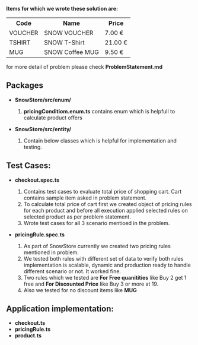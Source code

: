 **Items for which we wrote these solution are:**
<table>
    <tr><th>Code</th><th>Name</th><th>Price</th></tr>
    <tr><td>VOUCHER</td><td>SNOW VOUCHER</td><td>7.00 &euro;</td></tr>
    <tr><td>TSHIRT</td><td> SNOW T-Shirt</td><td>21.00 &euro;</td></tr>
    <tr><td>MUG</td><td>SNOW Coffee MUG</td><td>9.50 &euro;</td></tr>
</table>

for more detail of problem please check **ProblemStatement.md**

## Packages

* **SnowStore/src/enum/**
  1. **pricingConditiom.enum.ts** contains enum which is helpfull to calculate product offers

* **SnowStore/src/entity/**     
  1. Contain below classes which is helpful for implementation and testing.

## Test Cases:
* **checkout.spec.ts**    

  1. Contains test cases to evaluate total price of shopping cart. Cart contains sample item asked in problem statement.
  2. To calculate total price of cart first we created object of pricing rules for each product and before all execution applied selected rules on selected product as per problem statement.
  3. Wrote test cases for all 3 scenario mentioed in the problem.

* **pricingRule.spec.ts**
  1. As part of SnowStore currently we created two pricing rules mentioned in problem.
  2. We tested both rules with different set of data to verify both rules implementation is scalable, dynamic and production ready to handle different scenario or not. It worked fine.
  3. Two rules which we tested are **For Free quanitities** like Buy 2 get 1 free and  **For Discounted Price** like Buy 3 or more at 19.
  4. Also we tested for no discount items like **MUG**


## Application implementation:
* **checkout.ts**	
* **pricingRule.ts**
* **product.ts**
